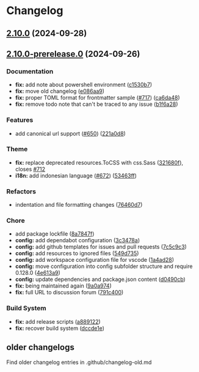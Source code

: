# Changelog

## [2.10.0](https://github.com/thenewdynamic/gohugo-theme-ananke/compare/v2.10.0-prerelease.0...v2.10.0) (2024-09-28)

## [2.10.0-prerelease.0](https://github.com/thenewdynamic/gohugo-theme-ananke/compare/v2.9.1...v2.10.0-prerelease.0) (2024-09-26)

### Documentation

* **fix:** add note about powershell environment ([c1530b7](https://github.com/thenewdynamic/gohugo-theme-ananke/commit/c1530b7c0db44fea3c65b0e4a0393cf83de81d19))
* **fix:** move old changelog ([e086aa9](https://github.com/thenewdynamic/gohugo-theme-ananke/commit/e086aa9f8a3fc86bd819110c96ac570356d638a0))
* **fix:** proper TOML format for frontmatter sample ([#717](https://github.com/thenewdynamic/gohugo-theme-ananke/issues/717)) ([ca6da48](https://github.com/thenewdynamic/gohugo-theme-ananke/commit/ca6da4883e767628fff9b09827d7ac05c81a3df7))
* **fix:** remove todo note that can't be traced to any issue ([b1f6a28](https://github.com/thenewdynamic/gohugo-theme-ananke/commit/b1f6a2834f9c2b641be3c3f17087930e8e90edcc))

### Features

* add canonical url support ([#650](https://github.com/thenewdynamic/gohugo-theme-ananke/issues/650)) ([221a0d8](https://github.com/thenewdynamic/gohugo-theme-ananke/commit/221a0d881758f6b6b7fba99eecb894cd5fa911ec))

### Theme

* **fix:** replace deprecated resources.ToCSS with css.Sass ([321680f](https://github.com/thenewdynamic/gohugo-theme-ananke/commit/321680f6ee8f36ffa900ba5ab55b1d60ddfe258b)), closes [#712](https://github.com/thenewdynamic/gohugo-theme-ananke/issues/712)
* **i18n:** add indonesian language ([#672](https://github.com/thenewdynamic/gohugo-theme-ananke/issues/672)) ([53463ff](https://github.com/thenewdynamic/gohugo-theme-ananke/commit/53463ffaa20adb213452ee39baa2223a34b63600))

### Refactors

* indentation and file formatting changes ([76460d7](https://github.com/thenewdynamic/gohugo-theme-ananke/commit/76460d7a33bd77e72d62749e4f547e97c01cd8fe))

### Chore

* add package lockfile ([8a7847f](https://github.com/thenewdynamic/gohugo-theme-ananke/commit/8a7847ffc37269b1194a3e3051fa464a69b75e41))
* **config:** add dependabot configuration ([3c3478a](https://github.com/thenewdynamic/gohugo-theme-ananke/commit/3c3478addf7cc6aa69a768bb1a95464967cba075))
* **config:** add github templates for issues and pull requests ([7c5c9c3](https://github.com/thenewdynamic/gohugo-theme-ananke/commit/7c5c9c307b474f20d02dd48d910a79c8f85c414d))
* **config:** add resources to ignored files ([549d735](https://github.com/thenewdynamic/gohugo-theme-ananke/commit/549d73576e31becdbf714cb75e636ddc5a256ddf))
* **config:** add workspace configuration file for vscode ([1a4ad28](https://github.com/thenewdynamic/gohugo-theme-ananke/commit/1a4ad28b87ac8b6dca7a80dd77fabc14d554b5cb))
* **config:** move configuration into config subfolder structure and require 0.128.0 ([4e613a9](https://github.com/thenewdynamic/gohugo-theme-ananke/commit/4e613a92d0fa3d81b40a0047e9d3fa592dc87f3f))
* **config:** update dependencies and package.json content ([d0490cb](https://github.com/thenewdynamic/gohugo-theme-ananke/commit/d0490cba6625174141c9496523a89d1a01a832c3))
* **fix:** being maintained again ([9a0a974](https://github.com/thenewdynamic/gohugo-theme-ananke/commit/9a0a974089461e25f96aa7727e90452754d4388b))
* **fix:** full URL to discussion forum ([791c400](https://github.com/thenewdynamic/gohugo-theme-ananke/commit/791c4008ac6277753694286d3267c9c471b7894f))

### Build System

* **fix:** add release scripts ([a889122](https://github.com/thenewdynamic/gohugo-theme-ananke/commit/a889122fbd5c65aa6c7f2329b2383cdde2220ae5))
* **fix:** recover build system ([dccde1e](https://github.com/thenewdynamic/gohugo-theme-ananke/commit/dccde1ec30fbb58e4df82941e15faa131746b82f))

## older changelogs

Find older changelog entries in .github/changelog-old.md
